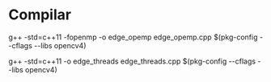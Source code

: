 # Compilar

g++ -std=c++11 -fopenmp -o edge_opemp edge_opemp.cpp $(pkg-config --cflags --libs opencv4)

g++ -std=c++11 -o edge_threads edge_threads.cpp $(pkg-config --cflags --libs opencv4)
